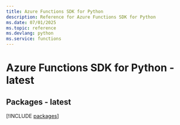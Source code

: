 ```yaml
---
title: Azure Functions SDK for Python
description: Reference for Azure Functions SDK for Python
ms.date: 07/01/2025
ms.topic: reference
ms.devlang: python
ms.service: functions
---
```

# Azure Functions SDK for Python - latest
## Packages - latest
[!INCLUDE [packages](functions-index.md)]